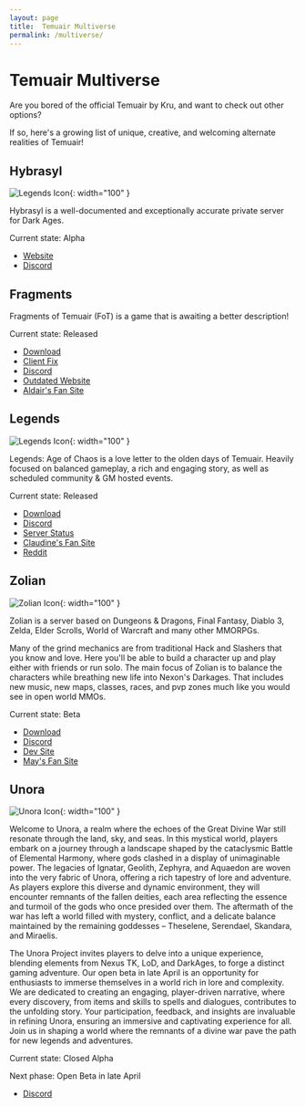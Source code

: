 ```yaml
---
layout: page
title:  Temuair Multiverse
permalink: /multiverse/
---
```


<!-- Reminder: this page was motivated by my ideas being called "retarded" in DAU... -->
# Temuair Multiverse

Are you bored of the official Temuair by Kru, and want to check out other options?

If so, here's a growing list of unique, creative, and welcoming alternate realities of Temuair!

## Hybrasyl

![Legends Icon](/assets/img/hybrasyl/hybrasyl-512x512.png){: width="100" }


Hybrasyl is a well-documented and exceptionally accurate private server for Dark Ages.

Current state: Alpha

- [Website](https://www.hybrasyl.com/)
- [Discord](https://discord.gg/6xhf6Ck2ra)


## Fragments

Fragments of Temuair (FoT) is a game that is awaiting a better description!

Current state: Released

- [Download](https://drive.google.com/file/d/1Eq9aYV3K497oPbMy-du26FQ30EpHK5Sv/view?usp=sharing)
- [Client Fix](https://drive.google.com/file/d/1lqhoEeBkJ89eOVNpBpI9SiR-DgtdlGCo/view?usp=drive_link)
- [Discord](https://discord.gg/FC7msfwDue)
- [Outdated Website](https://fragmentsoftemuair1.wixsite.com/website/downloads)
- [Aldair's Fan Site](https://temuair.github.io/fot/)

## Legends

![Legends Icon](/assets/img/legends-of-chaos/logo.png){: width="100" }

Legends: Age of Chaos is a love letter to the olden days of Temuair. Heavily focused on balanced gameplay, a rich and engaging story, as well as scheduled community & GM hosted events.

Current state: Released

- [Download](https://drive.google.com/file/d/1R6tSZ8SYC-A38VZoj2FnwpACnP2gjikn/edit)
- [Discord](https://discord.gg/YekJdzKzQR)
- [Server Status](https://stats.uptimerobot.com/rv4Dmcrmwp)
- [Claudine's Fan Site](https://sevmccauley.wixsite.com/legends)
- [Reddit](https://www.reddit.com/r/Darkages/comments/13nrgfw/legends_age_of_chaos_private_server/)


## Zolian

![Zolian Icon](/assets/img/zolian/spinning-logo.gif){: width="100" }

Zolian is a server based on Dungeons & Dragons, Final Fantasy, Diablo 3, Zelda, Elder Scrolls, World of Warcraft and many other MMORPGs.

Many of the grind mechanics are from traditional Hack and Slashers that you know and love. Here you'll be able to build a character up and play either with friends or run solo. The main focus of Zolian is to balance the characters while breathing new life into Nexon's Darkages. That includes new music, new maps, classes, races, and pvp zones much like you would see in open world MMOs.

Current state: Beta

- [Download](https://www.thebucknetwork.com/zolian)
- [Discord](https://discord.gg/WbP2wU5CcB)
- [Dev Site](https://www.thebucknetwork.com/ZolianInfo)
- [May's Fan Site](https://youhavereachedmayl.wixsite.com/zolianguide)

## Unora

![Unora Icon](/assets/img/unora/logo.png){: width="100" }

Welcome to Unora, a realm where the echoes of the Great Divine War still resonate through the land, sky, and seas. In this mystical world, players embark on a journey through a landscape shaped by the cataclysmic Battle of Elemental Harmony, where gods clashed in a display of unimaginable power. The legacies of Ignatar, Geolith, Zephyra, and Aquaedon are woven into the very fabric of Unora, offering a rich tapestry of lore and adventure. As players explore this diverse and dynamic environment, they will encounter remnants of the fallen deities, each area reflecting the essence and turmoil of the gods who once presided over them. The aftermath of the war has left a world filled with mystery, conflict, and a delicate balance maintained by the remaining goddesses – Theselene, Serendael, Skandara, and Miraelis.

The Unora Project invites players to delve into a unique experience, blending elements from Nexus TK, LoD, and DarkAges, to forge a distinct gaming adventure. Our open beta in late April is an opportunity for enthusiasts to immerse themselves in a world rich in lore and complexity. We are dedicated to creating an engaging, player-driven narrative, where every discovery, from items and skills to spells and dialogues, contributes to the unfolding story. Your participation, feedback, and insights are invaluable in refining Unora, ensuring an immersive and captivating experience for all. Join us in shaping a world where the remnants of a divine war pave the path for new legends and adventures.

Current state: Closed Alpha

Next phase: Open Beta in late April

- [Discord](https://discord.gg/FBK9dhMy)
